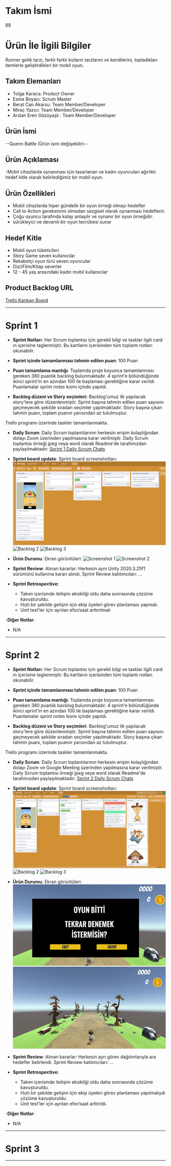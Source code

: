 # **Takım İsmi**

88

# Ürün İle İlgili Bilgiler

Runner gotik tarzı, farklı farklı kızların tarzlarını ve kendilerini, topladıkları itemlerle geliştirdikleri bir mobil oyun.

## Takım Elemanları

- Tolga Karaca: Product Owner
- Esma Boyacı: Scrum Master
- Berat Can Akarsu: Team Member/Developer
- Miraç Yazıcı: Team Member/Developer
- Arslan Eren Gözüyaşlı : Team Member/Developer

## Ürün İsmi

--Quenn Battle (Ürün ismi değişebilir)--

## Ürün Açıklaması

-Mobil cihazlarda oynanması için tasarlanan ve kadın oyuncuları ağırlıklı hedef kitle olarak belirlediğimiz bir mobil oyun.

## Ürün Özellikleri

- Mobil cihazlarda hiper gündelik bir oyun örneği olmayı hedefler
- Call to Action gereksinimi olmadan sezgisel olarak oynanması hedeflenir.
- Çoğu oyuncu tarafında kolay anlaşılır ve oynanır bir oyun örneğidir.
- sürükleyici ve devamlı bir oyun tecrübesi sunar

## Hedef Kitle

- Mobil oyun tüketicileri
- Story Game seven kullanıcılar
- Rekabetçi oyun türü seven oyuncular
- Dizi/Film/Kitap severler
- 12 - 45 yaş arasındaki kadın mobil kullanıcılar

## Product Backlog URL

[Trello Kanban Board](https://trello.com/invite/b/hJj8crrs/cc1110d69770dc2c65a3f6bcc489af6e/main)

---

# Sprint 1

- **Sprint Notları**: Her Scrum toplantısı için gerekli bilgi ve tasklar ilgili card ın içerisine taglenmiştir. Bu kartların içerisinden tüm toplantı notları okunabilir.

- **Sprint içinde tamamlanması tahmin edilen puan**: 100 Puan

- **Puan tamamlama mantığı**: Toplamda proje boyunca tamamlanması gereken 380 puanlık backlog bulunmaktadır. 4 sprint'e bölündüğünde ikinci sprint'in en azından 100 ile başlaması gerektiğine karar verildi. Puanlamalar sprint notes kısmı içinde yapıldı.

- **Backlog düzeni ve Story seçimleri**: Backlog'umuz ilk yapılacak story'lere göre düzenlenmiştir. Sprint başına tahmin edilen puan sayısını geçmeyecek şekilde sıradan seçimler yapılmaktadır. Story başına çıkan tahmin puanı, toplam puanın yarısından az tutulmuştur. 

Trello programı üzerinde taskler tamamlanmakta.

- **Daily Scrum**: Daily Scrum toplantılarının herkesin erişim kolaylığından dolayı Zoom üzerinden yapılmasına karar verilmiştir. Daily Scrum toplantısı örneği jpeg veya word olarak Readme'de tarafımızdan paylaşılmaktadır: [Sprint 1 Daily Scrum Chats](https://github.com/TheOldRoe/Unity-88/blob/main/daily%20scrum.png)

- **Sprint board update**: Sprint board screenshotları: 
![Backlog 1](https://github.com/TheOldRoe/Unity-88/blob/main/trello.png) 
![Backlog 2]() 
![Backlog 3]()

- **Ürün Durumu**: Ekran görüntüleri:
  ![Screenshot 1](https://github.com/TheOldRoe/Unity-88/blob/main/character%20template%201.png)
  ![Screenshot 2](https://github.com/TheOldRoe/Unity-88/blob/main/character%20template%202.png)

- **Sprint Review**: 
Alınan kararlar: Herkesin aynı Unity 2020.3.25f1 sürümünü kullanma kararı alındı. Sprint Review katılımcıları: ...

- **Sprint Retrospective:**
  - Takım içerisinde iletişim eksikliği oldu daha sonrasında çözüme kavuşturuldu.
  - Hızlı bir şekilde gelişim için ekip üyeleri görev planlaması yapmalı.
  - Unit test'ler için ayrılan efor/saat arttırılmalı 

-**Diğer Notlar**:
- N/A

---

# Sprint 2

- **Sprint Notları**: Her Scrum toplantısı için gerekli bilgi ve tasklar ilgili card ın içerisine taglenmiştir. Bu kartların içerisinden tüm toplantı notları okunabilir.

- **Sprint içinde tamamlanması tahmin edilen puan**: 100 Puan

- **Puan tamamlama mantığı**: Toplamda proje boyunca tamamlanması gereken 380 puanlık backlog bulunmaktadır. 4 sprint'e bölündüğünde ikinci sprint'in en azından 100 ile başlaması gerektiğine karar verildi. Puanlamalar sprint notes kısmı içinde yapıldı.

- **Backlog düzeni ve Story seçimleri**: Backlog'umuz ilk yapılacak story'lere göre düzenlenmiştir. Sprint başına tahmin edilen puan sayısını geçmeyecek şekilde sıradan seçimler yapılmaktadır. Story başına çıkan tahmin puanı, toplam puanın yarısından az tutulmuştur. 

Trello programı üzerinde taskler tamamlanmakta.

- **Daily Scrum**: Daily Scrum toplantılarının herkesin erişim kolaylığından dolayı Zoom ve Google Meeting üzerinden yapılmasına karar verilmiştir. Daily Scrum toplantısı örneği jpeg veya word olarak Readme'de tarafımızdan paylaşılmaktadır: [Sprint 2 Daily Scrum Chats](https://github.com/TheOldRoe/Unity-88/blob/main/google-meeting%20sprint2.png)

- **Sprint board update**: Sprint board screenshotları: 
![Backlog 1](https://github.com/TheOldRoe/Unity-88/blob/main/trello%20sprint%202.png) 
![Backlog 2]() 
![Backlog 3]()

- **Ürün Durumu**: Ekran görüntüleri:
  ![Screenshot 1](https://github.com/TheOldRoe/Unity-88/blob/main/sprint%202%20ss2%20(2).jpg)
  ![Screenshot 2](https://github.com/TheOldRoe/Unity-88/blob/main/sprint%202%20ss1.jpg)

- **Sprint Review**: 
Alınan kararlar: Herkesin ayrı görev dağılımlarıyla ara hedefler belirlendi. Sprint Review katılımcıları: ...

- **Sprint Retrospective:**
  - Takım içerisinde iletişim eksikliği oldu daha sonrasında çözüme kavuşturuldu.
  - Hızlı bir şekilde gelişim için ekip üyeleri görev planlaması yapılmalıydı çözüme kavuşturuldu.
  - Unit test'ler için ayrılan efor/saat arttırıldı. 

-**Diğer Notlar**:
- N/A


---

# Sprint 3

---
